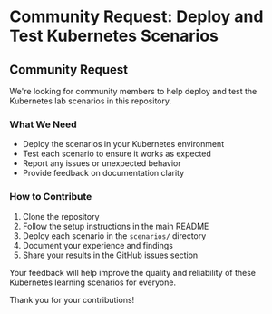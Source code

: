 # Community Request: Deploy and Test Kubernetes Scenarios

## Community Request

We're looking for community members to help deploy and test the Kubernetes lab scenarios in this repository.

### What We Need
- Deploy the scenarios in your Kubernetes environment
- Test each scenario to ensure it works as expected
- Report any issues or unexpected behavior
- Provide feedback on documentation clarity

### How to Contribute
1. Clone the repository
2. Follow the setup instructions in the main README
3. Deploy each scenario in the `scenarios/` directory
4. Document your experience and findings
5. Share your results in the GitHub issues section

Your feedback will help improve the quality and reliability of these Kubernetes learning scenarios for everyone.

Thank you for your contributions!